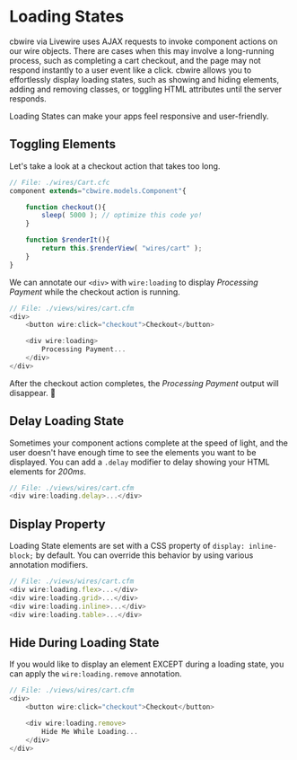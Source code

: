 # Loading States

cbwire via Livewire uses AJAX requests to invoke component actions on our wire objects. There are cases when this may involve a long-running process, such as completing a cart checkout, and the page may not respond instantly to a user event like a click. cbwire allows you to effortlessly display loading states, such as showing and hiding elements, adding and removing classes, or toggling HTML attributes until the server responds.

Loading States can make your apps feel responsive and user-friendly.

## Toggling Elements

Let's take a look at a checkout action that takes too long.

```javascript
// File: ./wires/Cart.cfc
component extends="cbwire.models.Component"{

    function checkout(){
        sleep( 5000 ); // optimize this code yo!
    }

    function $renderIt(){
        return this.$renderView( "wires/cart" );
    }
}
```

We can annotate our `<div>` with `wire:loading` to display _Processing Payment_ while the checkout action is running.

```javascript
// File: ./views/wires/cart.cfm
<div>
    <button wire:click="checkout">Checkout</button>

    <div wire:loading>
        Processing Payment...
    </div>
</div>
```

After the checkout action completes, the _Processing Payment_ output will disappear. :wave: 

## Delay Loading State

Sometimes your component actions complete at the speed of light, and the user doesn't have enough time to see the elements you want to be displayed. You can add a `.delay` modifier to delay showing your HTML elements for _200ms_.

```javascript
// File: ./views/wires/cart.cfm
<div wire:loading.delay>...</div>
```

##  Display Property

Loading State elements are set with a CSS property of `display: inline-block;` by default. You can override this behavior by using various annotation modifiers.

```javascript
// File: ./views/wires/cart.cfm
<div wire:loading.flex>...</div>
<div wire:loading.grid>...</div>
<div wire:loading.inline>...</div>
<div wire:loading.table>...</div>
```

## Hide During Loading State

If you would like to display an element EXCEPT during a loading state, you can apply the `wire:loading.remove` annotation.

```javascript
// File: ./views/wires/cart.cfm
<div>
    <button wire:click="checkout">Checkout</button>

    <div wire:loading.remove>
        Hide Me While Loading...
    </div>
</div>
```
